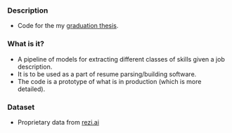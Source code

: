 ### Description  
- Code for the my [graduation thesis](https://drive.google.com/file/d/1zKt8a-UWpcR4zMWy5qLCkiWhNveHIcIx/view?usp=sharing).  

### What is it?  
- A pipeline of models for extracting different classes of skills given a job description.  
- It is to be used as a part of resume parsing/building software.  
- The code is a prototype of what is in production (which is more detailed).  

### Dataset  
- Proprietary data from [rezi.ai](https://www.rezi.ai/)
